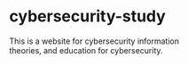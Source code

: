 # cybersecurity-study
This is a website for cybersecurity information<br>
theories, and education for cybersecurity.

